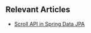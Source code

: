 ## Relevant Articles
- [Scroll API in Spring Data JPA](https://www.baeldung.com/spring-data-jpa-scroll-api)
